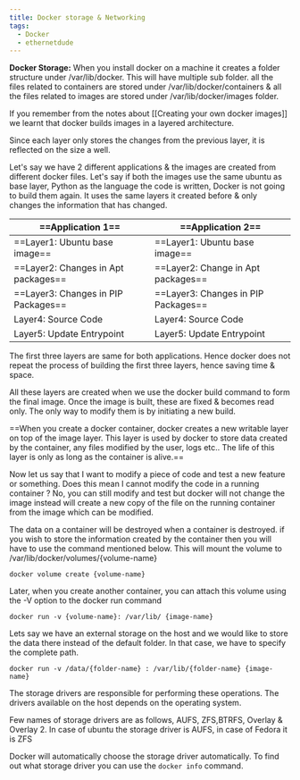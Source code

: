```yaml
---
title: Docker storage & Networking
tags:
  - Docker
  - ethernetdude
---
```

**Docker Storage:** When you install docker on a machine it creates a folder structure under /var/lib/docker. This will have multiple sub folder. all the files related to containers are stored under /var/lib/docker/containers & all the files related to images are stored under /var/lib/docker/images folder.

If you remember from the notes about [[Creating your own docker images]] we learnt that docker builds images in a layered architecture.

Since each layer only stores the changes from the previous layer, it is reflected on the size a well. 

Let's say we have 2 different applications & the images are created from different docker files. Let's say if both the images use the same ubuntu as base layer, Python as the language the code is written, Docker is not going to build them again. It uses the same layers it created before & only changes the information that has changed. 


| ==Application 1==                   | ==Application 2==                   |
| ------------------------------- | ------------------------------- |
| ==Layer1: Ubuntu base image==       | ==Layer1: Ubuntu base image==       |
| ==Layer2: Changes in Apt packages== | ==Layer2: Change in Apt packages==  |
| ==Layer3: Changes in PIP Packages== | ==Layer3: Changes in PIP Packages== |
| Layer4: Source Code             | Layer4: Source Code             |
| Layer5: Update Entrypoint       | Layer5: Update Entrypoint       |
The first three layers are same for both applications. Hence docker does not repeat the process of building the first three layers, hence saving time & space.

All these layers are created when we use the docker build command to form the final image. Once the image is built, these are fixed & becomes read only. The only way to modify them is by initiating a new build.

==When you create a docker container, docker creates a new writable layer on top of the image layer. This layer is used by docker to store data created by the container, any files modified by the user, logs etc.. The life of this layer is only as long as the container is alive.==

Now let us say that I want to modify a piece of code and test a new feature or something. Does this mean I cannot modify the code in a running container ? No, you can still modify and test but docker will not change the image instead will create a new copy of the file on the running container from the image which can be modified.

The data on a container will be destroyed when a container is destroyed. if you wish to store the information created by the container then you will have to use the command mentioned below. This will mount the volume to /var/lib/docker/volumes/{volume-name}

```
docker volume create {volume-name}
```

Later, when you create another container, you can attach this volume using the -V option to the docker run command

```
docker run -v {volume-name}: /var/lib/ {image-name}
```

Lets say we have an external storage on the host and we would like to store the data there instead of the default folder. In that case, we have to specify the complete path.

```
docker run -v /data/{folder-name} : /var/lib/{folder-name} {image-name}
```

The storage drivers are responsible for performing these operations. The drivers available on the host depends on the operating system. 

Few names of storage drivers are as follows, AUFS, ZFS,BTRFS, Overlay & Overlay 2. In case of ubuntu the storage driver is AUFS, in case of Fedora it is ZFS

Docker will automatically choose the storage driver automatically. To find out what storage driver you can use the `docker info` command.